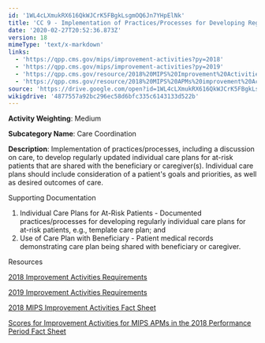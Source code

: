 ```yaml
---
id: '1WL4cLXmukRX616QkWJCrK5FBgkLsgmOQ6Jn7YHpElNk'
title: 'CC 9 - Implementation of Practices/Processes for Developing Regular Individual Care Plans'
date: '2020-02-27T20:52:36.873Z'
version: 18
mimeType: 'text/x-markdown'
links:
  - 'https://qpp.cms.gov/mips/improvement-activities?py=2018'
  - 'https://qpp.cms.gov/mips/improvement-activities?py=2019'
  - 'https://qpp.cms.gov/resource/2018%20MIPS%20Improvement%20Activities%20Fact%20Sheet'
  - 'https://qpp.cms.gov/resource/2018%20MIPS%20APMs%20improvement%20Activities%20scores%20fact%20sheet'
source: 'https://drive.google.com/open?id=1WL4cLXmukRX616QkWJCrK5FBgkLsgmOQ6Jn7YHpElNk'
wikigdrive: '4877557a92bc296ec58d6bfc335c6143133d522b'
---
```

**Activity Weighting**: Medium

**Subcategory Name**: Care Coordination

**Description**: Implementation of practices/processes, including a discussion on care, to develop regularly updated individual care plans for at-risk patients that are shared with the beneficiary or caregiver(s). Individual care plans should include consideration of a patient's goals and priorities, as well as desired outcomes of care.

Supporting Documentation

1. Individual Care Plans for At-Risk Patients - Documented practices/processes for developing regularly individual care plans for at-risk patients, e.g., template care plan; and
2. Use of Care Plan with Beneficiary - Patient medical records demonstrating care plan being shared with beneficiary or caregiver.

Resources

[2018 Improvement Activities Requirements](https://qpp.cms.gov/mips/improvement-activities?py=2018)

[2019 Improvement Activities Requirements](https://qpp.cms.gov/mips/improvement-activities?py=2019)

[2018 MIPS Improvement Activities Fact Sheet](https://qpp.cms.gov/resource/2018%20MIPS%20Improvement%20Activities%20Fact%20Sheet)

[Scores for Improvement Activities for MIPS APMs in the 2018 Performance Period Fact Sheet](https://qpp.cms.gov/resource/2018%20MIPS%20APMs%20improvement%20Activities%20scores%20fact%20sheet)
